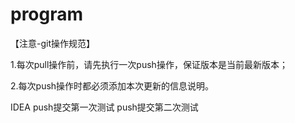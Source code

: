 # program
【注意-git操作规范】

1.每次pull操作前，请先执行一次push操作，保证版本是当前最新版本；

2.每次push操作时都必须添加本次更新的信息说明。

IDEA push提交第一次测试
     push提交第二次测试
